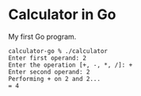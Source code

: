 # Calculator in Go

My first Go program.

```console
calculator-go % ./calculator
Enter first operand: 2
Enter the operation [+, -, *, /]: +
Enter second operand: 2
Performing + on 2 and 2...
= 4
```
